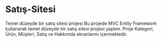# Satış-Sitesi
Temel düzeyde bir satış sitesi projesi
Bu projede MVC Entity Framework kullanarak temel düzeyde bir satış sitesi projesi yaptım. Proje Kategori, Ürün, Müşteri, Satış ve Hakkımda ekranlarını içermektedir.
